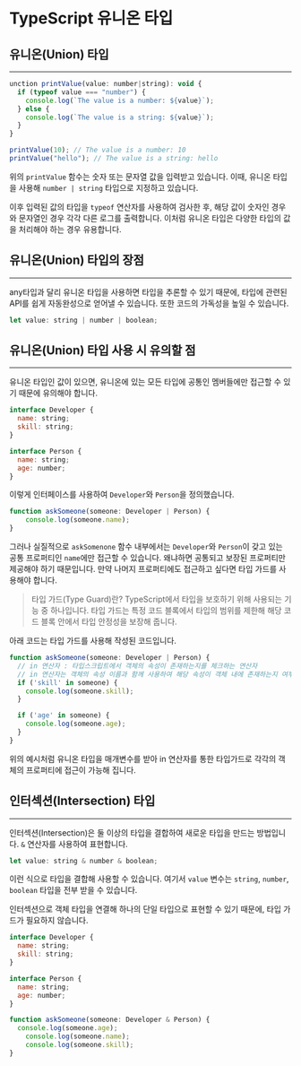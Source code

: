 # TypeScript 유니온 타입

## ****유니온(Union) 타입****

---

```jsx
unction printValue(value: number|string): void {
  if (typeof value === "number") {
    console.log(`The value is a number: ${value}`);
  } else {
    console.log(`The value is a string: ${value}`);
  }
}

printValue(10); // The value is a number: 10
printValue("hello"); // The value is a string: hello
```

위의 `printValue` 함수는 숫자 또는 문자열 값을 입력받고 있습니다. 이때, 유니온 타입을 사용해 `number | string` 타입으로 지정하고 있습니다.

이후 입력된 값의 타입을 `typeof` 연산자를 사용하여 검사한 후, 해당 값이 숫자인 경우와 문자열인 경우 각각 다른 로그를 출력합니다. 이처럼 유니온 타입은 다양한 타입의 값을 처리해야 하는 경우 유용합니다.

## ****유니온(Union) 타입의 장점****

---

any타입과 달리 유니온 타입을 사용하면 타입을 추론할 수 있기 때문에, 타입에 관련된 API를 쉽게 자동완성으로 얻어낼 수 있습니다. 또한 코드의 가독성을 높일 수 있습니다.

```jsx
let value: string | number | boolean;
```

## ****유니온(Union) 타입 사용 시 유의할 점****

---

유니온 타입인 값이 있으면, 유니온에 있는 모든 타입에 공통인 멤버들에만 접근할 수 있기 때문에 유의해야 합니다.

```jsx
interface Developer {
  name: string;
  skill: string;
}

interface Person {
  name: string;
  age: number;
}
```

이렇게 인터페이스를 사용하여 `Developer`와 `Person`을 정의했습니다.

```jsx
function askSomeone(someone: Developer | Person) {
	console.log(someone.name);
}
```

그러나 실질적으로 `askSomenone` 함수 내부에서는 `Developer`와 `Person`이 갖고 있는 공통 프로퍼티인 `name`에만 접근할 수 있습니다. 왜냐하면 공통되고 보장된 프로퍼티만 제공해야 하기 때문입니다. 만약 나머지 프로퍼티에도 접근하고 싶다면 타입 가드를 사용해야 합니다.

> 타입 가드(Type Guard)란? TypeScript에서 타입을 보호하기 위해 사용되는 기능 중 하나입니다. 타입 가드는 특정 코드 블록에서 타입의 범위를 제한해 해당 코드 블록 안에서 타입 안정성을 보장해 줍니다.
> 

아래 코드는 타입 가드를 사용해 작성된 코드입니다.

```jsx
function askSomeone(someone: Developer | Person) {
  // in 연산자 : 타입스크립트에서 객체의 속성이 존재하는지를 체크하는 연산자
  // in 연산자는 객체의 속성 이름과 함께 사용하여 해당 속성이 객체 내에 존재하는지 여부를 검사
  if ('skill' in someone) {
    console.log(someone.skill);
  }

  if ('age' in someone) {
    console.log(someone.age);
  }
}
```

위의 예시처럼 유니온 타입을 매개변수를 받아 in 연산자를 통한 타입가드로 각각의 객체의 프로퍼티에 접근이 가능해 집니다.

## ****인터섹션(Intersection) 타입****

---

인터섹션(Intersection)은 둘 이상의 타입을 결합하여 새로운 타입을 만드는 방법입니다. `&` 연산자를 사용하여 표현합니다.

```jsx
let value: string & number & boolean;
```

이런 식으로 타입을 결합해 사용할 수 있습니다. 여기서 `value` 변수는 `string`, `number`, `boolean` 타입을 전부 받을 수 있습니다.

인터섹션으로 객체 타입을 연결해 하나의 단일 타입으로 표현할 수 있기 때문에, 타입 가드가 필요하지 않습니다.

```jsx
interface Developer {
  name: string;
  skill: string;
}

interface Person {
  name: string;
  age: number;
}

function askSomeone(someone: Developer & Person) {
  console.log(someone.age);
	console.log(someone.name);
	console.log(someone.skill);
}
```